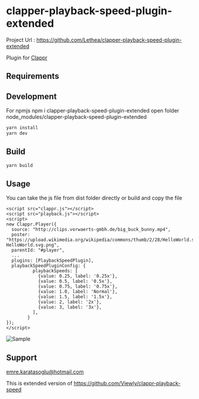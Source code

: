 # clapper-playback-speed-plugin-extended
Project Url : https://github.com/Lethea/clapper-playback-speed-plugin-extended

Plugin for [Clappr](https://github.com/clappr/clappr)

## Requirements

## Development
For npmjs
npm i clapper-playback-speed-plugin-extended
open folder node_modules/clapper-playback-speed-plugin-extended 
```sh
yarn install
yarn dev
```
## Build 
```sh
yarn build
```

## Usage
You can take the js file from dist folder directly or build and copy the file

```
<script src="clappr.js"></script>
<script src="playback.js"></script>
<script>
new Clappr.Player({
  source: "http://clips.vorwaerts-gmbh.de/big_buck_bunny.mp4",
  poster: "https://upload.wikimedia.org/wikipedia/commons/thumb/2/28/HelloWorld.svg/512px-HelloWorld.svg.png",
  parentId: "#player",
  ...
  plugins: [PlaybackSpeedPlugin],
  playbackSpeedPluginConfig: {
          playbackSpeeds: [
            {value: 0.25, label: '0.25x'},
            {value: 0.5, label: '0.5x'},
            {value: 0.75, label: '0.75x'},
            {value: 1.0, label: 'Normal'},
            {value: 1.5, label: '1.5x'},
            {value: 2, label: '2x'},
            {value: 3, label: '3x'},
          ],
        }
});
</script>
```


![Sample](https://image.prntscr.com/image/rc29nRB1TgCJa5AnalwcDQ.png)


## Support
emre.karatasoglu@hotmail.com



This is extended version of https://github.com/Viewly/clappr-playback-speed
